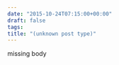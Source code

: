 ```yaml
---
date: "2015-10-24T07:15:00+00:00"
draft: false
tags: 
title: "(unknown post type)"
---
```

missing body